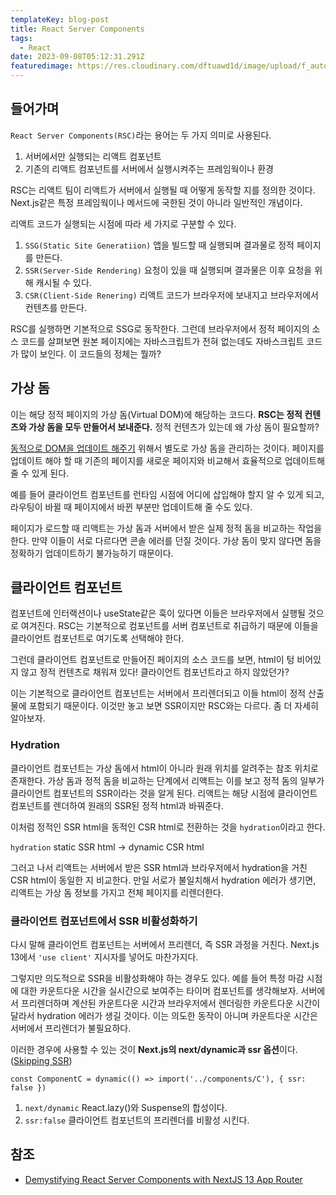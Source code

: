 ```yaml
---
templateKey: blog-post
title: React Server Components
tags:
  - React
date: 2023-09-08T05:12:31.291Z
featuredimage: https://res.cloudinary.com/dftuawd1d/image/upload/f_auto,q_auto/c_fit,h_400,w_600/v1689170017/992762435A33213D25_gpijt4.jpg
---
```

## 들어가며
`React Server Components(RSC)`라는 용어는 두 가지 의미로 사용된다.
1. 서버에서만 실행되는 리액트 컴포넌트
2. 기존의 리액트 컴포넌트를 서버에서 실행시켜주는 프레임웍이나 환경

RSC는 리액트 팀이 리액트가 서버에서 실행될 때 어떻게 동작할 지를 정의한 것이다. Next.js같은 특정 프레임웍이나 메서드에 국한된 것이 아니라 일반적인 개념이다.

리액트 코드가 실행되는 시점에 따라 세 가지로 구분할 수 있다.

1. `SSG(Static Site Generatiion)` 앱을 빌드할 때 실행되며 결과물로 정적 페이지를 만든다.
2. `SSR(Server-Side Rendering)` 요청이 있을 때 실행되며 결과물은 이후 요청을 위해 캐시될 수 있다.
3. `CSR(Client-Side Renering)` 리액트 코드가 브라우저에 보내지고 브라우저에서 컨텐츠를 만든다.

RSC를 실행하면 기본적으로 SSG로 동작한다. 그런데 브라우저에서 정적 페이지의 소스 코드를 살펴보면 원본 페이지에는 자바스크립트가 전혀 없는데도 자바스크립트 코드가 많이 보인다. 이 코드들의 정체는 뭘까?

## 가상 돔
이는 해당 정적 페이지의 가상 돔(Virtual DOM)에 해당하는 코드다. **RSC는 정적 컨텐츠와 가상 돔을 모두 만들어서 보내준다.** 정적 컨텐츠가 있는데 왜 가상 돔이 필요할까? 

<u>동적으로 DOM을 업데이트 해주기</u> 위해서 별도로 가상 돔을 관리하는 것이다. 페이지를 업데이트 해야 할 때 기존의 페이지를 새로운 페이지와 비교해서 효율적으로 업데이트해줄 수 있게 된다.

예를 들어 클라이언트 컴포넌트를 런타임 시점에 어디에 삽입해야 할지 알 수 있게 되고, 라우팅이 바뀔 때 페이지에서 바뀐 부분만 업데이트해 줄 수도 있다.


페이지가 로드할 때 리액트는 가상 돔과 서버에서 받은 실제 정적 돔을 비교하는 작업을 한다. 만약 이들이 서로 다르다면 콘솔 에러를 던질 것이다. 가상 돔이 맞지 않다면 돔을 정확하기 업데이트하기 불가능하기 때문이다.

## 클라이언트 컴포넌트
컴포넌트에 인터랙션이나 useState같은 훅이 있다면 이들은 브라우저에서 실행될 것으로 여겨진다. RSC는 기본적으로 컴포넌트를 서버 컴포넌트로 취급하기 때문에 이들을 클라이언트 컴포넌트로 여기도록 선택해야 한다.

그런데 클라이언트 컴포넌트로 만들어진 페이지의 소스 코드를 보면, html이 텅 비어있지 않고 정적 컨텐츠로 채워져 있다! 클라이언트 컴포넌트라고 하지 않았던가?

이는 기본적으로 클라이언트 컴포넌트는 서버에서 프리렌더되고 이들 html이 정적 산출물에 포함되기 때문이다. 이것만 놓고 보면 SSR이지만 RSC와는 다르다. 좀 더 자세히 알아보자.

### Hydration
클라이언트 컴포넌트는 가상 돔에서 html이 아니라 원래 위치를 알려주는 참조 위치로 존재한다. 가상 돔과 정적 돔을 비교하는 단계에서 리액트는 이를 보고 정적 돔의 일부가 클라이언트 컴포넌트의 SSR이라는 것을 알게 된다. 리액트는 해당 시점에 클라이언트 컴포넌트를 렌더하여 원래의 SSR된 정적 html과 바꿔준다.

이처럼 정적인 SSR html을 동적인 CSR html로 전환하는 것을 `hydration`이라고 한다.

`hydration` static SSR html → dynamic CSR html

그러고 나서 리액트는 서버에서 받은 SSR html과 브라우저에서 hydration을 거친 CSR html이 동일한 지 비교한다. 만일 서로가 불일치해서 hydration 에러가 생기면, 리액트는 가상 돔 정보를 가지고 전체 페이지를 리렌더한다.

### 클라이언트 컴포넌트에서 SSR 비활성화하기
다시 말해 클라이언트 컴포넌트는 서버에서 프리렌더, 즉 SSR 과정을 거친다. Next.js 13에서 `'use client'` 지시자를 넣어도 마찬가지다.

그렇지만 의도적으로 SSR을 비활성화해야 하는 경우도 있다. 예를 들어 특정 마감 시점에 대한 카운트다운 시간을 실시간으로 보여주는 타이머 컴포넌트를 생각해보자. 서버에서 프리렌더하며 계산된 카운트다운 시간과 브라우저에서 렌더링한 카운트다운 시간이 달라서 hydration 에러가 생길 것이다. 이는 의도한 동작이 아니며 카운트다운 시간은 서버에서 프리렌더가 불필요하다.

이러한 경우에 사용할 수 있는 것이 **Next.js의 next/dynamic과 ssr 옵션**이다. ([Skipping SSR](https://nextjs.org/docs/app/building-your-application/optimizing/lazy-loading#skipping-ssr))

```
const ComponentC = dynamic(() => import('../components/C'), { ssr: false })

```

1. `next/dynamic` React.lazy()와 Suspense의 합성이다.
2. `ssr:false` 클라이언트 컴포넌트의 프리렌더를 비활성 시킨다.



## 참조
- [Demystifying React Server Components
with NextJS 13 App Router](https://demystifying-rsc.vercel.app/)
